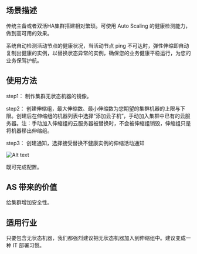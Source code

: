 
## 场景描述

传统主备或者双活HA集群搭建相对繁琐。可使用 Auto Scaling 的健康检测能力，做到高可用的效果。

系统自动检测活动节点的健康状况，当活动节点 ping 不可达时，弹性伸缩即自动复制出健康的实例，以替换状态异常的实例，确保您的业务健康平稳运行，为您的业务保驾护航。

## 使用方法

step1： 制作集群无状态机器的镜像。

step2： 创建伸缩组，最大伸缩数、最小伸缩数为您期望的集群机器的上限与下限。创建后在伸缩组的机器列表中选择“添加云子机”，手动加入集群中已有的云服务器。注：手动加入伸缩组的云服务器被替换时，不会被伸缩组销毁，伸缩组只是将机器移出伸缩组。

step3： 创建通知，选择接受替换不健康实例的伸缩活动通知

![Alt text](https://mc.qcloudimg.com/static/img/705fa579fa400fc3e03f7731cb3216e5/AS-Tutorial-Configuring+for+High+Availability+Services.png)

既可完成配置。

## AS 带来的价值

给集群增加安全性。

## 适用行业
只要包含无状态机器，我们都强烈建议把无状态机器加入到伸缩组中。建议变成一种 IT 部署习惯。
